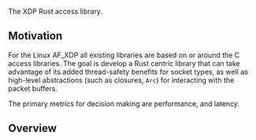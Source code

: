 The XDP Rust access library.

## Motivation

For the Linux AF_XDP all existing libraries are based on or around the C access
libraries. The goal is develop a Rust centric library that can take advantage
of its added thread-safety benefits for socket types, as well as high-level
abstractions (such as closures, `Arc`) for interacting with the packet buffers.

The primary metrics for decision making are performance, and latency.

## Overview


